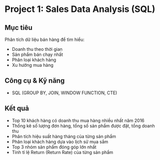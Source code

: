 #  Project 1: Sales Data Analysis (SQL)

##  Mục tiêu
Phân tích dữ liệu bán hàng để tìm hiểu:
- Doanh thu theo thời gian
- Sản phẩm bán chạy nhất
- Phân loại khách hàng
- Xu hướng mua hàng

##  Công cụ & Kỹ năng
- SQL (GROUP BY, JOIN, WINDOW FUNCTION, CTE)

##  Kết quả
- Top 10 khách hàng có doanh thu mua hàng nhiều nhất năm 2016
- Thống kê số lượng đơn hàng, tổng số sản phẩm được đặt, tổng doanh thu 
- Phân tích hiệu suất hàng tháng của từng sản phẩm
- Phân loại khách hàng dựa vào lịch sử mua sắm
- Top 3 nhóm sản phẩm đóng góp lớn nhất
- Tính tỉ lệ Return (Return Rate) của từng sản phẩm
